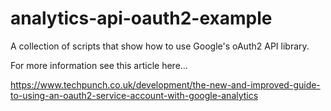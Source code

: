 analytics-api-oauth2-example
============================

A collection of scripts that show how to use Google's oAuth2 API library.

For more information see this article here...

https://www.techpunch.co.uk/development/the-new-and-improved-guide-to-using-an-oauth2-service-account-with-google-analytics
